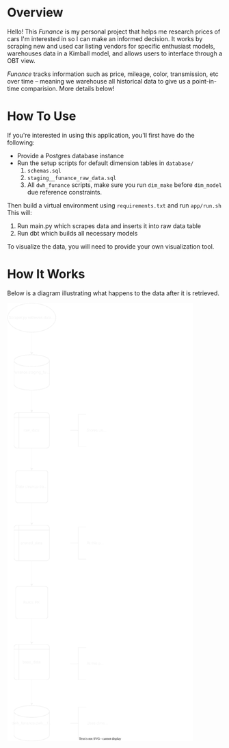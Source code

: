 # Overview
Hello! This *Funance* is my personal project that helps me research prices of cars I'm interested in so I can make an informed decision.
It works by scraping new and used car listing vendors for specific enthusiast models, warehouses data in a Kimball model, and allows users to interface through a OBT view.

*Funance* tracks information such as price, mileage, color, transmission, etc over time – meaning we warehouse all historical data to give us a point-in-time comparision.
More details below!

# How To Use
If you're interested in using this application, you'll first have do the following:
- Provide a Postgres database instance
- Run the setup scripts for default dimension tables in `database/`
    1. `schemas.sql`
    2. `staging__funance_raw_data.sql`
    3. All `dwh_funance` scripts, make sure you run `dim_make` before `dim_model` due reference constraints.

Then build a virtual environment using `requirements.txt` and run `app/run.sh`
This will:
1. Run main.py which scrapes data and inserts it into raw data table
2. Run dbt which builds all necessary models

To visualize the data, you will need to provide your own visualization tool.

# How It Works
Below is a diagram illustrating what happens to the data after it is retrieved.

![data_flow_img](https://github.com/fatteryacid/funance/blob/main/docs/img/data_flow.svg?raw=true)